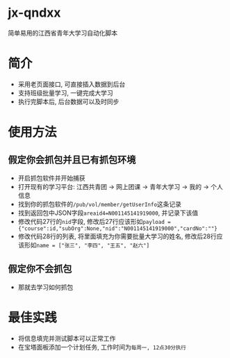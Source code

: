 # jx-qndxx
简单易用的江西省青年大学习自动化脚本

# 简介
* 采用老页面接口, 可直接插入数据到后台
* 支持班级批量学习, 一键完成大学习
* 执行完脚本后, 后台数据可以及时同步

# 使用方法
## 假定你会抓包并且已有抓包环境
* 开启抓包软件并开始捕获
* 打开现有的学习平台: 江西共青团 -> 网上团课 -> 青年大学习 -> 我的 -> 个人信息
* 找到你的抓包软件的`/pub/vol/member/getUserInfo`这条记录
* 找到返回包中JSON字段`areaid4=N001145141919000`, 并记录下该值
* 修改代码27行的`nid`字段, 修改后27行应该形如`payload = {"course":id,"subOrg":None,"nid":"N001145141919000","cardNo":""}`
* 修改代码28行的列表, 将里面填充为你需要批量大学习的姓名, 修改后28行应该形如`name = ["张三", "李四", "王五", "赵六"]`

## 假定你不会抓包
* 那就去学习如何抓包

# 最佳实践
* 将信息填完并测试脚本可以正常工作
* 在宝塔面板添加一个计划任务, 工作时间为`每周一, 12点30分执行`
